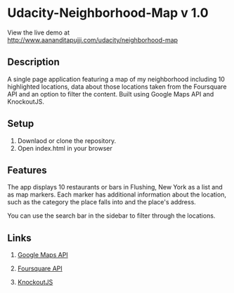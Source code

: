 # Udacity-Neighborhood-Map v 1.0

View the live demo at http://www.aananditapujji.com/udacity/neighborhood-map

## Description

A single page application featuring a map of my neighborhood including 10 highlighted locations, data about those locations taken from the Foursquare API and an option to filter the content. Built using Google Maps API and KnockoutJS.

## Setup

1. Downlaod or clone the repository.
2. Open index.html in your browser

## Features

The app displays 10 restaurants or bars in Flushing, New York as a list and as map markers. Each marker has additional information about the location, such as the category the place falls into and the place's address.

You can use the search bar in the sidebar to filter through the locations.

## Links

1. [Google Maps API](https://developers.google.com/)

2. [Foursquare API](https://developer.foursquare.com/)

3. [KnockoutJS](http://knockoutjs.com/)

